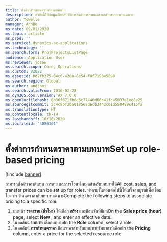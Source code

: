 ```yaml
---
title: ตั้งค่าการกำหนดราคาตามบทบาท
description: หัวข้อนี้ให้ข้อมูลเกี่ยวกับวิธีการตั้งค่าการกำหนดราคาสำหรับบทบาทเฉพาะ
author: Yowelle
manager: AnnBe
ms.date: 09/01/2020
ms.topic: article
ms.prod: ''
ms.service: dynamics-ax-applications
ms.technology: ''
ms.search.form: ProjProjectsListPage
audience: Application User
ms.reviewer: josaw
ms.search.scope: Core, Operations
ms.custom: 82022
ms.assetid: bd2fb375-84c6-428a-8e54-f0f719045898
ms.search.region: Global
ms.author: andchoi
ms.search.validFrom: 2016-02-28
ms.dyn365.ops.version: AX 7.0.0
ms.openlocfilehash: 6b36f671fb8d6c77446d66c41fc45837e1ee8e25
ms.sourcegitcommit: 5c4c9bf3ba018562d6cb3443c01d550489c415fa
ms.translationtype: HT
ms.contentlocale: th-TH
ms.lasthandoff: 10/16/2020
ms.locfileid: "4086101"
---
```

# <a name="set-up-role-based-pricing"></a><span data-ttu-id="cc7ff-103">ตั้งค่าการกำหนดราคาตามบทบาท</span><span class="sxs-lookup"><span data-stu-id="cc7ff-103">Set up role-based pricing</span></span>

[!include [banner](../includes/banner.md)]

<span data-ttu-id="cc7ff-104">สามารถตั้งค่าราคาต้นทุน การขาย และการโอนทั้งหมดสำหรับบทบาทได้</span><span class="sxs-lookup"><span data-stu-id="cc7ff-104">All cost, sales, and transfer prices can be set up for roles.</span></span> <span data-ttu-id="cc7ff-105">ทำตามขั้นตอนต่อไปนี้ให้เสร็จสมบูรณ์เพื่อเชื่อมโยงการกำหนดราคากับบทบาทเฉพาะ</span><span class="sxs-lookup"><span data-stu-id="cc7ff-105">Complete the following steps to associate pricing to a specific role.</span></span>

1. <span data-ttu-id="cc7ff-106">บนหน้า **ราคาขาย (ชั่วโมง)** ให้เลือก **สร้าง** และป้อนวันที่มีผล</span><span class="sxs-lookup"><span data-stu-id="cc7ff-106">On the **Sales price (hour)** page, select **New** , and enter an effective date.</span></span>
2. <span data-ttu-id="cc7ff-107">ในคอลัมน์ **บทบาท** เลือกบทบาท</span><span class="sxs-lookup"><span data-stu-id="cc7ff-107">In the **Role** column, select a role.</span></span>
3. <span data-ttu-id="cc7ff-108">ในคอลัมน์ **การกำหนดราคา** ป้อนราคาสำหรับบทบาททรัพยากรที่เลือก</span><span class="sxs-lookup"><span data-stu-id="cc7ff-108">In the **Pricing** column, enter a price for the selected resource role.</span></span>
